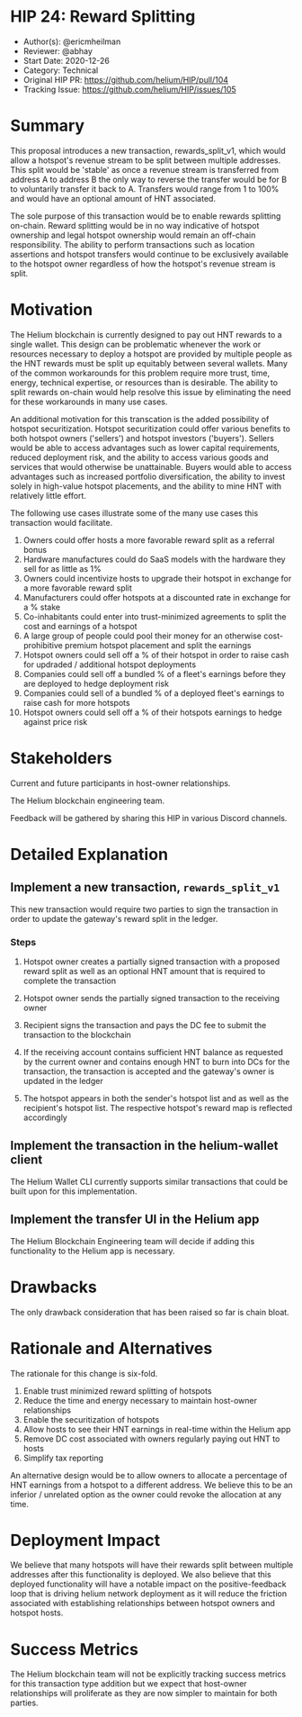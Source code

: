 # HIP 24: Reward Splitting

- Author(s): @ericmheilman
- Reviewer: @abhay
- Start Date: 2020-12-26
- Category: Technical
- Original HIP PR: https://github.com/helium/HIP/pull/104
- Tracking Issue: https://github.com/helium/HIP/issues/105

# Summary
[summary]: #summary

This proposal introduces a new transaction, rewards_split_v1, which would allow a hotspot's revenue stream to be split between multiple addresses. This split would be 'stable' as once a revenue stream is transferred from address A to address B the only way to reverse the transfer would be for B to voluntarily transfer it back to A. Transfers would range from 1 to 100% and would have an optional amount of HNT associated.

The sole purpose of this transaction would be to enable rewards splitting on-chain. Reward splitting would be in no way indicative of hotspot ownership and legal hotspot ownership would remain an off-chain responsibility. The ability to perform transactions such as location assertions and hotspot transfers would continue to be exclusively available to the hotspot owner regardless of how the hotspot's revenue stream is split.


# Motivation
[motivation]: #motivation

The Helium blockchain is currently designed to pay out HNT rewards to a single wallet. This design can be problematic whenever the work or resources necessary to deploy a hotspot are provided by multiple people as the HNT rewards must be split up equitably between several wallets. Many of the common workarounds for this problem require more trust, time, energy, technical expertise, or resources than is desirable. The ability to split rewards on-chain would help resolve this issue by eliminating the need for these workarounds in many use cases.

An additional motivation for this transcation is the added possibility of hotspot securitization. Hotspot securitization could offer various benefits to both hotspot owners ('sellers') and hotspot investors ('buyers'). Sellers would be able to access advantages such as lower capital requirements, reduced deployment risk, and the ability to access various goods and services that would otherwise be unattainable. Buyers would able to access advantages such as increased portfolio diversification, the ability to invest solely in high-value hotspot placements, and the ability to mine HNT with relatively little effort.

The following use cases illustrate some of the many use cases this transaction would facilitate.

1.  Owners could offer hosts a more favorable reward split as a referral bonus
2.  Hardware manufactures could do SaaS models with the hardware they sell for as little as 1%
3.  Owners could incentivize hosts to upgrade their hotspot in exchange for a more favorable reward split
4.  Manufacturers could offer hotspots at a discounted rate in exchange for a % stake
5.  Co-inhabitants could enter into trust-minimized agreements to split the cost and earnings of a hotspot
6.  A large group of people could pool their money for an otherwise cost-prohibitive premium hotspot placement and split the earnings
7.  Hotspot owners could sell off a % of their hotspot in order to raise cash for updraded / additional hotspot deployments
8.  Companies could sell off a bundled % of a fleet's earnings before they are deployed to hedge deployment risk
9.  Companies could sell of a bundled % of a deployed fleet's earnings to raise cash for more hotspots
10. Hotspot owners could sell off a % of their hotspots earnings to hedge against price risk


# Stakeholders
[stakeholders]: #stakeholders

Current and future participants in host-owner relationships.

The Helium blockchain engineering team.

Feedback will be gathered by sharing this HIP in various Discord channels.


# Detailed Explanation
[detailed-explanation]: #detailed-explanation

## Implement a new transaction, `rewards_split_v1`

This new transaction would require two parties to sign the transaction in order to
update the gateway's reward split in the ledger.

### Steps

1. Hotspot owner creates a partially signed transaction with a proposed reward split
as well as an optional HNT amount that is required to complete the transaction

2. Hotspot owner sends the partially signed transaction to the receiving owner

3. Recipient signs the transaction and pays the DC fee to submit the transaction to the blockchain

4. If the receiving account contains sufficient HNT balance as requested by the current
owner and contains enough HNT to burn into DCs for the transaction, the transaction
is accepted and the gateway's owner is updated in the ledger

5. The hotspot appears in both the sender's hotspot list and as well as the recipient's
hotspot list. The respective hotspot's reward map is reflected accordingly

## Implement the transaction in the helium-wallet client

The Helium Wallet CLI currently supports similar transactions that could be built upon for this implementation.

## Implement the transfer UI in the Helium app

The Helium Blockchain Engineering team will decide if adding this functionality to the Helium app is necessary.


# Drawbacks
[drawbacks]: #drawbacks

The only drawback consideration that has been raised so far is chain bloat.

# Rationale and Alternatives
[alternatives]: #rationale-and-alternatives


The rationale for this change is six-fold.

1. Enable trust minimized reward splitting of hotspots
2. Reduce the time and energy necessary to maintain host-owner relationships
3. Enable the securitization of hotspots
4. Allow hosts to see their HNT earnings in real-time within the Helium app
5. Remove DC cost associated with owners regularly paying out HNT to hosts
6. Simplify tax reporting

An alternative design would be to allow owners to allocate a percentage of HNT earnings from a
hotspot to a different address. We believe this to be an inferior / unrelated option as the owner 
could revoke the allocation at any time.


# Deployment Impact
[deployment-impact]: #deployment-impact

We believe that many hotspots will have their rewards split between multiple
addresses after this functionality is deployed. We also believe that this deployed
functionality will have a notable impact on the positive-feedback loop that is driving
helium network deployment as it will reduce the friction associated with establishing
relationships between hotspot owners and hotspot hosts.



# Success Metrics
[success-metrics]: #success-metrics

The Helium blockchain team will not be explicitly tracking success metrics for this
transaction type addition but we expect that host-owner relationships will proliferate
as they are now simpler to maintain for both parties.
